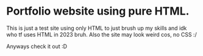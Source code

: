 # Portfolio website using pure HTML.
This is just a test site using only HTML to just brush up my skills
and idk who tf uses HTML in 2023 bruh.
Also the site may look weird cos, no CSS :/

Anyways check it out :D
